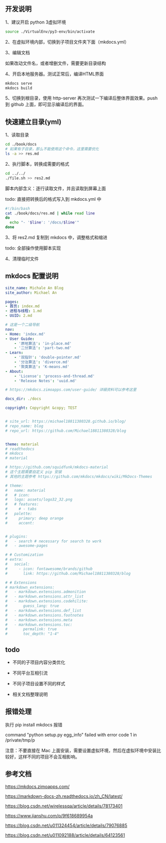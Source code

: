 ## 开发说明

1、建议开启 python 3虚拟环境

```bash
source ./VirtualEnv/py3-env/bin/activate
```

2、在虚拟环境内部，切换到子项目文件夹下面（mkdocs.yml）

3、编辑文档

如果改动文件名，或者增删文件，需要更新目录结构

4、开启本地服务器。测试正常后，编译HTML界面

~~~bash
mkdocs serve
mkdocs build
~~~

5、切换到根目录，使用 http-server 再次测试一下编译后整体界面效果。push 到 github 上面，即可显示编译后的界面。



## 快速建立目录(yml)

1、读取目录

```bash
cd ./book/docs
# 如果有子目录，那么不能使用这个命令，这里需要优化
ls -a >> res.md
```

2、执行脚本，转换成需要的格式

```bash
cd ../../
./file.sh >> res2.md
```

脚本内部含义：逐行读取文件，并且读取到屏幕上面

todo: 直接把转换后的格式写入到 mkdocs.yml 中

```bash
#!/bin/bash
cat ./book/docs/res.md | while read line
do
  echo "- '$line': '/docs/$line'"
done
```

3、将 res2.md 复制到 mkdocs 中，调整格式和缩进

todo: 全部操作使用脚本实现

4、清理临时文件



## mkdocs 配置说明

~~~yml
site_name: Michale An Blog
site_author: Michael An

pages:
- 首页: index.md
- 进程与线程: 1.md
- UUID: 2.md

# 这是一个二级导航
nav:
- Home: 'index.md'
- User Guide:
    - '原地算法': 'in-place.md'
    - '二分算法': 'part-two.md'
- Learn:
    - '双指针': 'double-pointer.md'
    - '分治算法': 'diverce.md'
    - '聚类算法': 'K-means.md'
- About:
    - 'License': 'process-and-thread.md'
    - 'Release Notes': 'uuid.md'

# https://mkdocs.zimoapps.com/user-guide/ 详细资料可以参考这里

docs_dir: ./docs

copyright: Copyright &copy; TEST


# site_url: https://michael18811380328.github.io/blog/
# repo_name: blog
# repo_url: https://github.com/Michael18811380328/blog


theme: material
# readthedocs
# mkdocs
# material

# https://github.com/squidfunk/mkdocs-material
# 这个主题需要自定义 pip 安装
# 其他的主题参考 https://github.com/mkdocs/mkdocs/wiki/MkDocs-Themes

# theme:
#   name: material
#   # icon:
#   logo: assets/logo32_32.png
#   # features:
#     # - tabs
#   palette:
#     primary: deep orange
#     accent:


# plugins:
#   - search # necessary for search to work
#   - awesome-pages

# # Customization
# extra:
#   social:
#     - icon: fontawesome/brands/github
#       link: https://github.com/Michael18811380328/blog

# # Extensions
# markdown_extensions:
#   - markdown.extensions.admonition
#   - markdown.extensions.attr_list
#   - markdown.extensions.codehilite:
#       guess_lang: true
#   - markdown.extensions.def_list
#   - markdown.extensions.footnotes
#   - markdown.extensions.meta
#   - markdown.extensions.toc:
#       permalink: true
#       toc_depth: "1-4"

~~~

## todo 

- 不同的子项目内容分类优化

- 不同平台互相引流

- 不同子项目设置不同的样式

- 相关文档整理说明



## 报错处理

执行 pip install mkdocs 报错

command "python setup.py egg_info" failed with error code 1 in /private/tmp/p

注意：不要直接在 Mac 上面安装，需要设置虚拟环境，然后在虚拟环境中安装比较好，这样不同的项目不会互相影响。





## 参考文档

https://mkdocs.zimoapps.com/

https://markdown-docs-zh.readthedocs.io/zh_CN/latest/

https://blog.csdn.net/wirelessqa/article/details/78173401

https://www.jianshu.com/p/9f618689954a

https://blog.csdn.net/u011324454/article/details/79076885

https://blog.csdn.net/u011092188/article/details/64123561